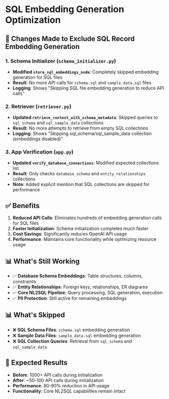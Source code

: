 # SQL Embedding Generation Optimization

## 🎯 **Changes Made to Exclude SQL Record Embedding Generation**

### **1. Schema Initializer (`schema_initializer.py`)**
- **Modified `store_sql_embeddings_node`**: Completely skipped embedding generation for SQL files
- **Result**: No more API calls for `schema.sql` and `sample_data.sql` files
- **Logging**: Shows "Skipping SQL file embedding generation to reduce API calls"

### **2. Retriever (`retriever.py`)**
- **Updated `retrieve_context_with_schema_metadata`**: Skipped queries to `sql_schema` and `sql_sample_data` collections
- **Result**: No more attempts to retrieve from empty SQL collections
- **Logging**: Shows "Skipping sql_schema/sql_sample_data collection (embeddings disabled)"

### **3. App Verification (`app.py`)**
- **Updated `verify_database_connections`**: Modified expected collections list
- **Result**: Only checks `database_schema` and `entity_relationships` collections
- **Note**: Added explicit mention that SQL collections are skipped for performance

## ✅ **Benefits**

1. **Reduced API Calls**: Eliminates hundreds of embedding generation calls for SQL files
2. **Faster Initialization**: Schema initialization completes much faster
3. **Cost Savings**: Significantly reduces OpenAI API usage
4. **Performance**: Maintains core functionality while optimizing resource usage

## 📊 **What's Still Working**

- ✅ **Database Schema Embeddings**: Table structures, columns, constraints
- ✅ **Entity Relationships**: Foreign keys, relationships, ER diagrams  
- ✅ **Core NL2SQL Pipeline**: Query processing, SQL generation, execution
- ✅ **PII Protection**: Still active for remaining embeddings

## 📊 **What's Skipped**

- ❌ **SQL Schema Files**: `schema.sql` embedding generation
- ❌ **Sample Data Files**: `sample_data.sql` embedding generation
- ❌ **SQL Collection Queries**: Retrieval from `sql_schema` and `sql_sample_data`

## 🚀 **Expected Results**

- **Before**: 1000+ API calls during initialization
- **After**: ~50-100 API calls during initialization
- **Performance**: 80-90% reduction in API usage
- **Functionality**: Core NL2SQL capabilities remain intact
